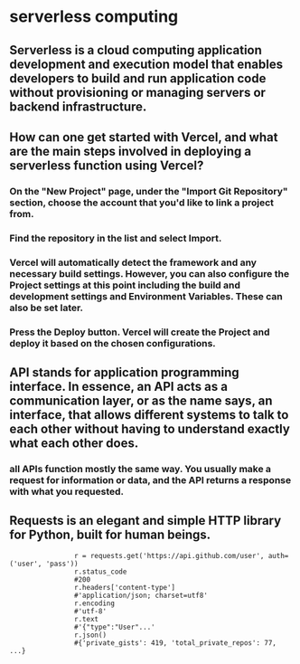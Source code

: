# serverless computing

## Serverless is a cloud computing application development and execution model that enables developers to build and run application code without provisioning or managing servers or backend infrastructure.

## How can one get started with Vercel, and what are the main steps involved in deploying a serverless function using Vercel?
### On the "New Project" page, under the "Import Git Repository" section, choose the account that you'd like to link a project from.
### Find the repository in the list and select Import.
### Vercel will automatically detect the framework and any necessary build settings. However, you can also configure the Project settings at this point including the build and development settings and Environment Variables. These can also be set later.
### Press the Deploy button. Vercel will create the Project and deploy it based on the chosen configurations.

## API stands for application programming interface. In essence, an API acts as a communication layer, or as the name says, an interface, that allows different systems to talk to each other without having to understand exactly what each other does.
### all APIs function mostly the same way. You usually make a request for information or data, and the API returns a response with what you requested.

## Requests is an elegant and simple HTTP library for Python, built for human beings.
                    r = requests.get('https://api.github.com/user', auth=('user', 'pass'))
                    r.status_code
                    #200
                    r.headers['content-type']
                    #'application/json; charset=utf8'
                    r.encoding
                    #'utf-8'
                    r.text
                    #'{"type":"User"...'
                    r.json()
                    #{'private_gists': 419, 'total_private_repos': 77, ...}
